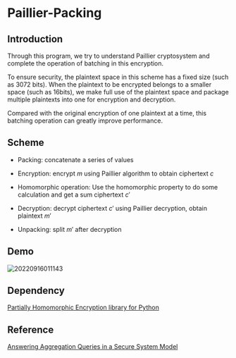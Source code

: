 # Paillier-Packing

## Introduction

Through this program, we try to understand Paillier cryptosystem and complete the operation of batching in this encryption.

To ensure security, the plaintext space in this scheme has a fixed size (such as 3072 bits). When the plaintext to be encrypted belongs to a smaller space (such as 16bits), we make full use of the plaintext space and package multiple plaintexts into one for encryption and decryption. 

Compared with the original encryption of one plaintext at a time, this batching operation can greatly improve performance.

## Scheme

* Packing: concatenate a series of values

* Encryption: encrypt $m$ using Paillier algorithm to obtain ciphertext $c$ 
* Homomorphic operation: Use the homomorphic property to do some calculation and get a sum ciphertext $c'$
* Decryption: decrypt ciphertext $c'$ using Paillier decryption, obtain plaintext $m'$ 
* Unpacking: split $m'$ after decryption

## Demo

![20220916011143](https://pic-1306483575.cos.ap-nanjing.myqcloud.com/images/QQ%E5%9B%BE%E7%89%8720220916011143.png)

## Dependency

[Partially Homomorphic Encryption library for Python](https://github.com/data61/python-paillier)

## Reference

[Answering Aggregation Queries in a Secure System Model](http://cs.brown.edu/research/db/publications/vldb07_ge.pdf) 
